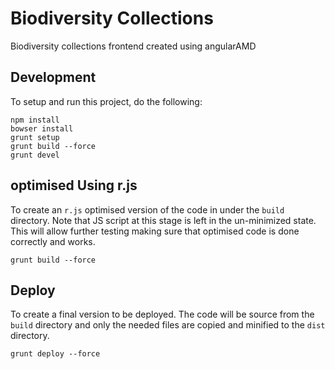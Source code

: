 Biodiversity Collections
=================

Biodiversity collections frontend created using angularAMD

## Development
To setup and run this project, do the following:

```
npm install
bowser install
grunt setup
grunt build --force
grunt devel
```

## optimised Using r.js
To create an `r.js` optimised version of the code in under the `build` directory.  Note that JS script at this stage is
left in the un-minimized state.  This will allow further testing making sure that optimised code is done correctly and
works.

```
grunt build --force
```

## Deploy
To create a final version to be deployed.  The code will be source from the `build` directory and only the needed
files are copied and minified to the `dist` directory.

```
grunt deploy --force
```

